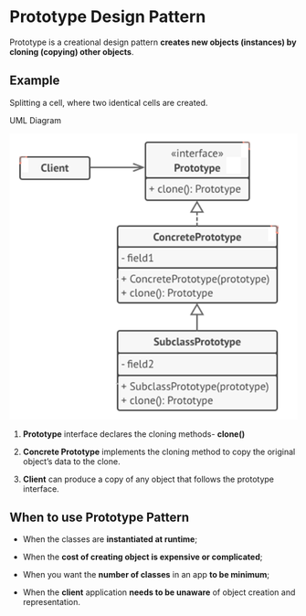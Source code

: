 <h1>Prototype Design Pattern</h1>

Prototype is a creational design pattern **creates new objects (instances) by cloning (copying) other objects**.
<h2>Example</h2>
Splitting a cell, where two identical cells are created.

UML Diagram

![img.png](img.png)
<ol>
<li>

**Prototype** interface declares the cloning methods- **clone()**
</li>
<li>

**Concrete Prototype** implements the cloning method to copy the original object’s data to the clone.
</li>
<li>

**Client** can produce a copy of any object that follows the prototype interface.
</li>
</ol>
<h2>When to use Prototype Pattern</h2>
<ul>
<li>

When the classes are **instantiated at runtime**;
</li>
<li>

When the **cost of creating object is expensive or complicated**;
</li>
<li>

When you want the **number of classes** in an app **to be minimum**;
</li>
<li>

When the **client** application **needs to be unaware** of object creation and representation.
</li>
</ul>